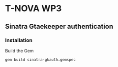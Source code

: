 # T-NOVA WP3

## Sinatra Gtaekeeper authentication

### Installation

Build the Gem

```sh
gem build sinatra-gkauth.gemspec
```
